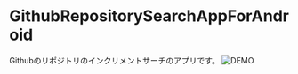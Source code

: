 # GithubRepositorySearchAppForAndroid  
Githubのリポジトリのインクリメントサーチのアプリです。
![DEMO](https://github.com/Taku24/GithubRepositorySearchAppForAndroid/wiki/images/demo.gif)

